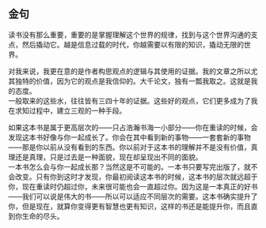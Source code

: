 ## 金句

读书没有那么重要，重要的是掌握理解这个世界的规律，找到与这个世界沟通的支点，然后撬动它。越是信息过载的时代，你越需要以有限的知识，撬动无限的世界。

对我来说，我更在意的是作者构思观点的逻辑与其使用的证据。我的文章之所以尤其独特的价值，因为它的观点是我信仰的。大千论文，独有一瓢我取之。这就是我的态度。  
一般取来的这些水，往往皆有三四十年的证据。这些好的观点，它们更多成为了我在求知过程中，建立三观的一种手段。


如果这本书是属于更高层次的——只占浩瀚书海一小部分——你在重读的时候，会发现这本书好像与你一起成长了。你会在其中看到新的事物——一套套新的事物——那是你以前从没有看到的东西。你以前对于这本书的理解并不是没有价值，真理还是真理，只是过去是一种面貌，现在却呈现出不同的面貌。  
一本书怎么会与你一起成长那？当然这是不可能的。一本书只要写完出版了，就不会改变。只有你到这时才发现，你最初阅读这本书的时候，这本书的层次就远超于你，现在重读时仍超过你，未来很可能也会一直超过你。因为这是一本真正的好书——我们可以说是伟大的书——所以可以适应不同层次的需要。这本书确实提升了你，但是现在，就算你变得更有智慧也更有知识，这样的书还是能提升你，而且直到你生命的尽头。

